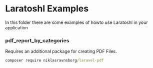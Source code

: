 # Laratoshl Examples

In this folder there are some examples of howto use Laratoshl in your application

### pdf_report_by_categories

Requires an additional package for creating PDF Files.

```cmd
composer require niklasravnsborg/laravel-pdf
```



